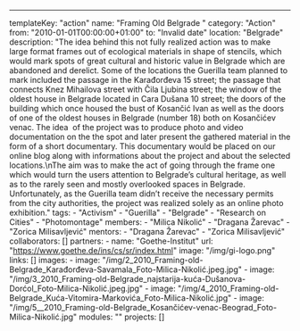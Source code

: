 ---
  templateKey: "action"
  name: "Framing Old Belgrade "
  category: "Action"
  from: "2010-01-01T00:00:00+01:00"
  to: "Invalid date"
  location: "Belgrade"
  description: "The idea behind this not fully realized action was to make large format frames out of ecological materials in shape of stencils, which would mark spots of great cultural and historic value in Belgrade which are abandoned and derelict. Some of the locations the Guerilla team planned to mark included the passage in the Karađorđeva 15 street; the passage that connects Knez Mihailova street with Čila Ljubina street; the window of the oldest house in Belgrade located in Cara Dušana 10 street; the doors of the building which once housed the bust of Kosančić Ivan as well as the doors of one of the oldest houses in Belgrade (number 18) both on Kosančićev venac. The idea  of the project was to produce photo and video documentation on the the spot and later present the gathered material in the form of a short documentary. This documentary would be placed on our online blog along with informations about the project and about the selected locations.\nThe aim was to make the act of going through the frame one which would turn the users attention to Belgrade’s cultural heritage, as well as to the rarely seen and mostly overlooked spaces in Belgrade. Unfortunately, as the Guerilla team didn’t receive the necessary permits from the city authorities, the project was realized solely as an online photo exhibition."
  tags: 
    - "Activism"
    - "Guerilla"
    - "Belgrade"
    - "Research on Cities"
    - "Photomontage"
  members: 
    - "Milica Nikolić"
    - "Dragana Žarevac"
    - "Zorica Milisavljević"
  mentors: 
    - "Dragana Žarevac"
    - "Zorica Milisavljević"
  collaborators: []
  partners: 
    - 
      name: "Goethe-Institut"
      url: "https://www.goethe.de/ins/cs/sr/index.html"
      image: "/img/gi-logo.png"
  links: []
  images: 
    - 
      image: "/img/2_2010_Framing-old-Belgrade_Karađorđeva-Savamala_Foto-Milica-Nikolić.jpeg.jpg"
    - 
      image: "/img/3_2010_Framing-old-Belgrade_najstarija-kuća-Dušanova-Dorćol_Foto-Milica-Nikolić.jpeg.jpg"
    - 
      image: "/img/4_2010_Framing-old-Belgrade_Kuća-Vitomira-Markovića_Foto-Milica-Nikolić.jpg"
    - 
      image: "/img/5__2010_Framing-old-Belgrade_Kosančićev-venac-Beograd_Foto-Milica-Nikolić.jpg"
  modules: ""
  projects: []
